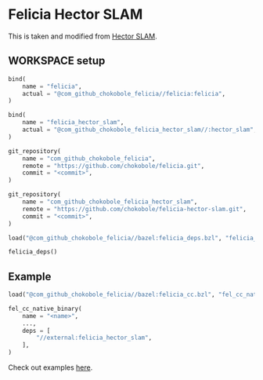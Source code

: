 # Felicia Hector SLAM

This is taken and modified from [Hector SLAM](https://github.com/tu-darmstadt-ros-pkg/hector_slam).

## WORKSPACE setup

```python
bind(
    name = "felicia",
    actual = "@com_github_chokobole_felicia//felicia:felicia",
)

bind(
    name = "felicia_hector_slam",
    actual = "@com_github_chokobole_felicia_hector_slam//:hector_slam",
)

git_repository(
    name = "com_github_chokobole_felicia",
    remote = "https://github.com/chokobole/felicia.git",
    commit = "<commit>",
)

git_repository(
    name = "com_github_chokobole_felicia_hector_slam",
    remote = "https://github.com/chokobole/felicia-hector-slam.git",
    commit = "<commit>",
)

load("@com_github_chokobole_felicia//bazel:felicia_deps.bzl", "felicia_deps")

felicia_deps()
```

## Example

```python
load("@com_github_chokobole_felicia//bazel:felicia_cc.bzl", "fel_cc_native_binary")

fel_cc_native_binary(
    name = "<name>",
    ...,
    deps = [
        "//external:felicia_hector_slam",
    ],
)
```

Check out examples [here](https://github.com/chokobole/felicia-examples/blob/master/examples/slam/hector_slam/BUILD).